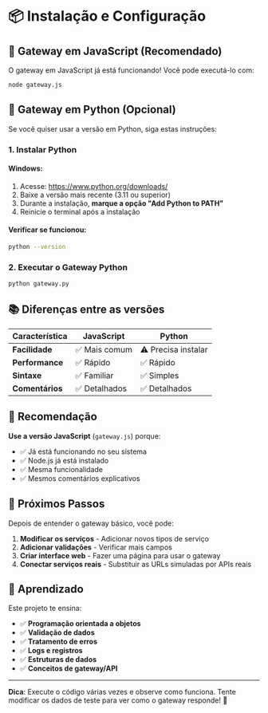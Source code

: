 # 📦 Instalação e Configuração

## 🚀 Gateway em JavaScript (Recomendado)

O gateway em JavaScript já está funcionando! Você pode executá-lo com:

```bash
node gateway.js
```

## 🐍 Gateway em Python (Opcional)

Se você quiser usar a versão em Python, siga estas instruções:

### 1. Instalar Python

#### Windows:
1. Acesse: https://www.python.org/downloads/
2. Baixe a versão mais recente (3.11 ou superior)
3. Durante a instalação, **marque a opção "Add Python to PATH"**
4. Reinicie o terminal após a instalação

#### Verificar se funcionou:
```bash
python --version
```

### 2. Executar o Gateway Python

```bash
python gateway.py
```

## 📚 Diferenças entre as versões

| Característica | JavaScript | Python |
|----------------|------------|--------|
| **Facilidade** | ✅ Mais comum | ⚠️ Precisa instalar |
| **Performance** | ✅ Rápido | ✅ Rápido |
| **Sintaxe** | ✅ Familiar | ✅ Simples |
| **Comentários** | ✅ Detalhados | ✅ Detalhados |

## 🎯 Recomendação

**Use a versão JavaScript** (`gateway.js`) porque:
- ✅ Já está funcionando no seu sistema
- ✅ Node.js já está instalado
- ✅ Mesma funcionalidade
- ✅ Mesmos comentários explicativos

## 🔧 Próximos Passos

Depois de entender o gateway básico, você pode:

1. **Modificar os serviços** - Adicionar novos tipos de serviço
2. **Adicionar validações** - Verificar mais campos
3. **Criar interface web** - Fazer uma página para usar o gateway
4. **Conectar serviços reais** - Substituir as URLs simuladas por APIs reais

## 📖 Aprendizado

Este projeto te ensina:
- ✅ **Programação orientada a objetos**
- ✅ **Validação de dados**
- ✅ **Tratamento de erros**
- ✅ **Logs e registros**
- ✅ **Estruturas de dados**
- ✅ **Conceitos de gateway/API**

---

**Dica**: Execute o código várias vezes e observe como funciona. Tente modificar os dados de teste para ver como o gateway responde! 🚀
